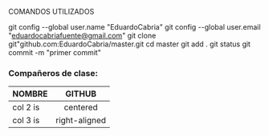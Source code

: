 COMANDOS UTILIZADOS

git config --global user.name "EduardoCabria"
git config --global user.email "eduardocabriafuente@gmail.com"
git clone git"github.com:EduardoCabria/master.git
cd master
git add .
git status
git commit -m "primer commit"



### **Compañeros de clase:**   

| NOMBRE |  GITHUB |
|----------|:-------------:|
| col 2 is |    centered   | 
| col 3 is | right-aligned |   
